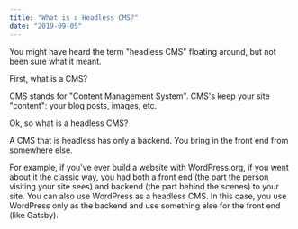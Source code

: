 ```yaml
---
title: "What is a Headless CMS?"
date: "2019-09-05"
---
```

You might have heard the term "headless CMS" floating around, but not been sure what it meant.

First, what is a CMS? 

CMS stands for "Content Management System". CMS's keep your site "content": your blog posts, images, etc. 

Ok, so what is a headless CMS?

A CMS that is headless has only a backend. You bring in the front end from somewhere else.

For example, if you've ever build a website with WordPress.org, if you went about it the classic way, you had both a front end (the part the person visiting your site sees) and backend (the part behind the scenes) to your site. You can also use WordPress as a headless CMS. In this case, you use WordPress only as the backend and use something else for the front end (like Gatsby).